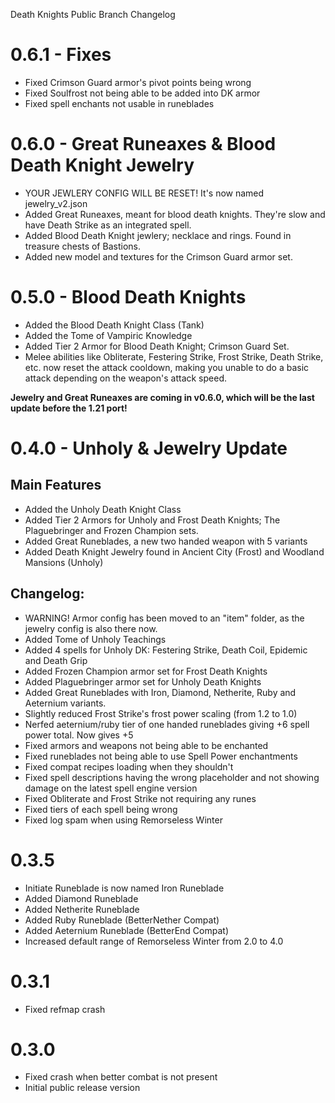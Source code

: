 Death Knights Public Branch Changelog

# 0.6.1 - Fixes
- Fixed Crimson Guard armor's pivot points being wrong
- Fixed Soulfrost not being able to be added into DK armor
- Fixed spell enchants not usable in runeblades

# 0.6.0 - Great Runeaxes & Blood Death Knight Jewelry
- YOUR JEWLERY CONFIG WILL BE RESET! It's now named jewelry_v2.json
- Added Great Runeaxes, meant for blood death knights. They're slow and have Death Strike as an integrated spell.
- Added Blood Death Knight jewlery; necklace and rings. Found in treasure chests of Bastions.
- Added new model and textures for the Crimson Guard armor set.

# 0.5.0 - Blood Death Knights
- Added the Blood Death Knight Class (Tank)
- Added the Tome of Vampiric Knowledge
- Added Tier 2 Armor for Blood Death Knight; Crimson Guard Set.
- Melee abilities like Obliterate, Festering Strike, Frost Strike, Death Strike, etc. now reset the attack cooldown, making you unable to do a basic attack depending on the weapon's attack speed.

**Jewelry and Great Runeaxes are coming in v0.6.0, which will be the last update before the 1.21 port!**

# 0.4.0 - Unholy & Jewelry Update

## Main Features
- Added the Unholy Death Knight Class
- Added Tier 2 Armors for Unholy and Frost Death Knights; The Plaguebringer and Frozen Champion sets.
- Added Great Runeblades, a new two handed weapon with 5 variants
- Added Death Knight Jewelry found in Ancient City (Frost) and Woodland Mansions (Unholy)

## Changelog:
- WARNING! Armor config has been moved to an "item" folder, as the jewelry config is also there now.
- Added Tome of Unholy Teachings
- Added 4 spells for Unholy DK: Festering Strike, Death Coil, Epidemic and Death Grip
- Added Frozen Champion armor set for Frost Death Knights
- Added Plaguebringer armor set for Unholy Death Knights
- Added Great Runeblades with Iron, Diamond, Netherite, Ruby and Aeternium variants.
- Slightly reduced Frost Strike's frost power scaling (from 1.2 to 1.0)
- Nerfed aeternium/ruby tier of one handed runeblades giving +6 spell power total. Now gives +5
- Fixed armors and weapons not being able to be enchanted
- Fixed runeblades not being able to use Spell Power enchantments
- Fixed compat recipes loading when they shouldn't
- Fixed spell descriptions having the wrong placeholder and not showing damage on the latest spell engine version
- Fixed Obliterate and Frost Strike not requiring any runes
- Fixed tiers of each spell being wrong
- Fixed log spam when using Remorseless Winter

# 0.3.5
- Initiate Runeblade is now named Iron Runeblade
- Added Diamond Runeblade
- Added Netherite Runeblade
- Added Ruby Runeblade (BetterNether Compat)
- Added Aeternium Runeblade (BetterEnd Compat)
- Increased default range of Remorseless Winter from 2.0 to 4.0

# 0.3.1
- Fixed refmap crash

# 0.3.0
- Fixed crash when better combat is not present
- Initial public release version